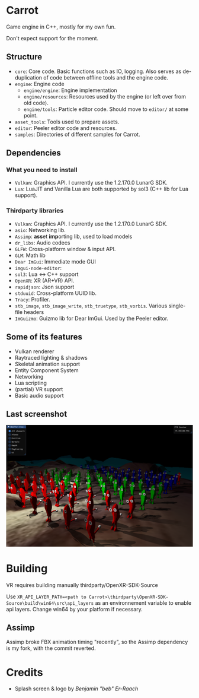 # Carrot

Game engine in C++, mostly for my own fun.

Don't expect support for the moment.

## Structure
* `core`: Core code. Basic functions such as IO, logging. Also serves as de-duplication of code between offline tools and the engine code.
* `engine`: Engine code
  * `engine/engine`: Engine implementation
  * `engine/resources`: Resources used by the engine (or left over from old code).
  * `engine/tools`: Particle editor code. Should move to `editor/` at some point.
* `asset_tools`: Tools used to prepare assets.
* `editor`: Peeler editor code and resources.
* `samples`: Directories of different samples for Carrot.

## Dependencies

### What you need to install
* `Vulkan`: Graphics API. I currently use the 1.2.170.0 LunarG SDK.
* `Lua`: LuaJIT and Vanilla Lua are both supported by sol3 (C++ lib for Lua support).

### Thirdparty libraries
* `Vulkan`: Graphics API. I currently use the 1.2.170.0 LunarG SDK.
* `asio`: Networking lib.
* `Assimp`: **ass**et **imp**orting lib, used to load models
* `dr_libs`: Audio codecs
* `GLFW`: Cross-platform window & input API.
* `GLM`: Math lib
* `Dear ImGui`: Immediate mode GUI
* `imgui-node-editor`: 
* `sol3`: Lua <-> C++ support
* `OpenXR`: XR (AR+VR) API.
* `rapidjson`: Json support
* `stduuid`: Cross-platform UUID lib.
* `Tracy`: Profiler.
* `stb_image`, `stb_image_write`, `stb_truetype`, `stb_vorbis`. Various single-file headers
* `ImGuizmo`: Guizmo lib for Dear ImGui. Used by the Peeler editor.

## Some of its features
- Vulkan renderer
- Raytraced lighting & shadows
- Skeletal animation support
- Entity Component System
- Networking
- Lua scripting
- (partial) VR support
- Basic audio support

## Last screenshot
![Last screenshot](./screenshot.png)

# Building
VR requires building manually thirdparty/OpenXR-SDK-Source

Use `XR_API_LAYER_PATH=<path to Carrot>\thirdparty\OpenXR-SDK-Source\build\win64\src\api_layers` as an environnement variable to enable api layers. Change win64 by your platform if necessary.

## Assimp
Assimp broke FBX animation timing "recently", so the Assimp dependency is my fork, with the <b8bf1eac041f0bbb406019a28f310509dad51b86> commit reverted.

# Credits
* Splash screen & logo by *Benjamin "beb" Er-Raach*
